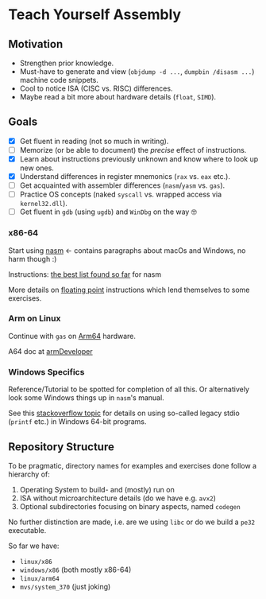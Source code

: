 # Teach Yourself Assembly

## Motivation
* Strengthen prior knowledge.
* Must-have to generate and view (`objdump -d ...`, `dumpbin /disasm ...`) machine code snippets.
* Cool to notice ISA (CISC vs. RISC) differences.
* Maybe read a bit more about hardware details (`float`, `SIMD`).

## Goals
- [x] Get fluent in reading (not so much in writing).
- [ ] Memorize (or be able to document) the *precise* effect of instructions.
- [x] Learn about instructions previously unknown and know where to look up new ones.
- [x] Understand differences in register mnemonics (`rax` vs. `eax` etc.).
- [ ] Get acquainted with assembler differences (`nasm`/`yasm` vs. `gas`).
- [ ] Practice OS concepts (naked `syscall` vs. wrapped access via `kernel32.dll`).
- [ ] Get fluent in `gdb` (using `ugdb`) and `WinDbg` on the way 🤓

### x86-64
Start using [nasm](https://cs.lmu.edu/~ray/notes/nasmtutorial/) <- contains paragraphs about macOs and Windows, no harm though :)

Instructions: [the best list found so far](http://home.myfairpoint.net/fbkotler/nasmdocc.html) for nasm

More details on [floating point](https://rayseyfarth.com/asm/pdf/ch11-floating-point.pdf) instructions which lend themselves to some exercises. 

### Arm on Linux
Continue with `gas` on [Arm64](https://modexp.wordpress.com/2018/10/30/arm64-assembly/) hardware.

A64 doc at [armDeveloper](https://developer.arm.com/documentation/102374/0101)

### Windows Specifics
Reference/Tutorial to be spotted for completion of all this. Or alternatively look some Windows things up in `nasm`'s manual.

See this
[stackoverflow topic](https://stackoverflow.com/questions/64413414/unresolved-external-symbol-printf-in-windows-x64-assembly-programming-with-nasm)
for details on using so-called legacy stdio (`printf` etc.) in Windows 64-bit programs.

## Repository Structure
To be pragmatic, directory names for examples and exercises done follow a hierarchy of:
1. Operating System to build- and (mostly) run on
2. ISA without microarchitecture details (do we have e.g. `avx2`)
3. Optional subdirectories focusing on binary aspects, named `codegen`

No further distinction are made, i.e. are we using `libc` or do we build a `pe32` executable.

So far we have:
- `linux/x86`
- `windows/x86` (both mostly x86-64)
- `linux/arm64`
- `mvs/system_370` (just joking)
